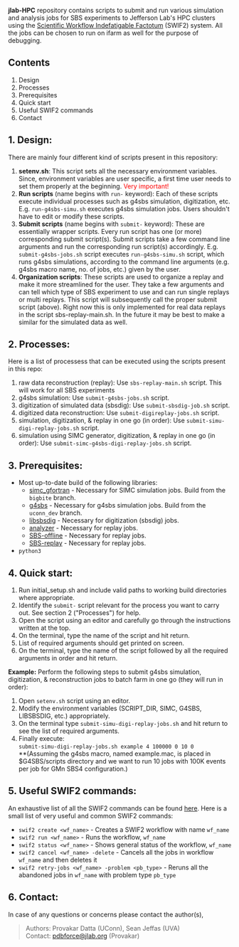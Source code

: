 **jlab-HPC** repository contains scripts to submit and run various simulation and analysis jobs for SBS experiments to Jefferson Lab's HPC clusters using the [Scientific Workflow Indefatigable Factotum](https://scicomp.jlab.org/docs/swif2) (SWIF2) system. All the jobs can be chosen to run on ifarm as well for the purpose of debugging.

## Contents
1. Design
2. Processes
3. Prerequisites
4. Quick start
5. Useful SWIF2 commands
6. Contact

## 1. Design: 
There are mainly four different kind of scripts present in this repository: 
1. **setenv.sh**: This script sets all the necessary environment variables. Since, environment variables are user specific, a first time user needs to set them properly at the beginning. <span style="color:red">Very important!</span>
2. **Run scripts** (name begins with `run-` keyword): Each of these scripts execute individual processes such as g4sbs simulation, digitization, etc. E.g. `run-g4sbs-simu.sh` executes g4sbs simulation jobs. Users shouldn't have to edit or modify these scripts.
3. **Submit scripts** (name begins with `submit-` keyword): These are essentially wrapper scripts. Every run script has one (or more) corresponding submit script(s). Submit scripts take a few command line arguments and run the corresponding run script(s) accordingly. E.g. `submit-g4sbs-jobs.sh` script executes `run-g4sbs-simu.sh` script, which runs g4sbs simulations, according to the command line arguments (e.g. g4sbs macro name, no. of jobs, etc.) given by the user.
4. **Organization scripts**: These scripts are used to organize a replay and make it more streamlined for the user. They take a few arguments and can tell which type of SBS experiment to use and can run single replays or multi replays. This script will subsequently call the proper submit script (above). Right now this is only implemented for real data replays in the script sbs-replay-main.sh. In the future it may be best to make a similar for the simulated data as well.

## 2. Processes:
Here is a list of processess that can be executed using the scripts present in this repo:
1. raw data reconstruction (replay): Use `sbs-replay-main.sh` script. This will work for all SBS experiments
2. g4sbs simulation: Use `submit-g4sbs-jobs.sh` script.
3. digitization of simulated data (sbsdig): Use `submit-sbsdig-job.sh` script.
4. digitized data reconstruction: Use `submit-digireplay-jobs.sh` script.
5. simulation, digitization, & replay in one go (in order): Use `submit-simu-digi-replay-jobs.sh` script.
6. simulation using SIMC generator, digitization, & replay in one go (in order): Use `submit-simc-g4sbs-digi-replay-jobs.sh` script.

## 3. Prerequisites:
- Most up-to-date build of the following libraries:
  - [simc_gfortran](https://github.com/MarkKJones/simc_gfortran) - Necessary for SIMC simulation jobs. Build from the `bigbite` branch.
  - [g4sbs](https://github.com/JeffersonLab/g4sbs/tree/master) - Necessary for g4sbs simulation jobs. Build from the `uconn_dev` branch.
  - [libsbsdig](https://github.com/JeffersonLab/libsbsdig) - Necessary for digitization (sbsdig) jobs.
  - [analyzer](https://github.com/JeffersonLab/analyzer) - Necessary for replay jobs.
  - [SBS-offline](https://github.com/JeffersonLab/SBS-offline) - Necessary for replay jobs.
  - [SBS-replay](https://github.com/JeffersonLab/SBS-replay) - Necessary for replay jobs.
- `python3` 
 
## 4. Quick start:
1. Run initial_setup.sh and include valid paths to working build directories where appropriate.
2. Identify the `submit-` script relevant for the process you want to carry out. See section 2 ("Processes") for help.
3. Open the script using an editor and carefully  go through the instructions written at the top.
4. On the terminal, type the name of the script and hit return.
5. List of required arguments should get printed on screen.
6. On the terminal, type the name of the script followed by all the required arguments in order and hit return.

**Example:** Perform the following steps to submit g4sbs simulation, digitization, & reconstruction jobs to batch farm in one go (they will run in order):
1. Open `setenv.sh` script using an editor.
2. Modify the environment variables (SCRIPT_DIR, SIMC, G4SBS, LIBSBSDIG, etc.) appropriately. 
3. On the terminal type `submit-simu-digi-replay-jobs.sh` and hit return to see the list of required arguments.
4. Finally execute: <br>
`submit-simu-digi-replay-jobs.sh example 4 100000 0 10 0` <br>
\*\*(Assuming the g4sbs macro, named example.mac, is placed in $G4SBS/scripts directory and we want to run 10 jobs with 100K events per job for GMn SBS4 configuration.)

## 5. Useful SWIF2 commands:
An exhaustive list of all the SWIF2 commands can be found [here](https://scicomp.jlab.org/cli/swif.html). Here is a small list of very useful and common SWIF2 commands:

- `swif2 create <wf_name>` - Creates a SWIF2 workflow with name `wf_name` 
- `swif2 run <wf_name>` - Runs the workflow, `wf_name`
- `swif2 status <wf_name>` - Shows general status of the workflow, `wf_name`
- `swif2 cancel <wf_name> -delete` - Cancels all the jobs in workflow `wf_name` and then deletes it 
- `swif2 retry-jobs <wf_name> -problem <pb_type>` - Reruns all the abandoned jobs in `wf_name` with problem type `pb_type`

## 6. Contact:
In case of any questions or concerns please contact the author(s),
>Authors: Provakar Datta (UConn), Sean Jeffas (UVA) <br> 
>Contact: <pdbforce@jlab.org> (Provakar)